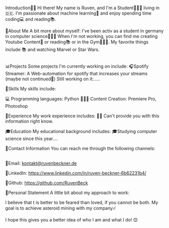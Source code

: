 Introduction👋🏻
Hi there! My name is Ruven, and I'm a Student👨🏼‍🎓 living in 🇩🇪. I'm passionate about machine learning🦾 and enjoy spending time coding💻 and reading📚.



🎯About Me
A bit more about myself:
I've been activ as a student in germany in computer science🧑🏼‍💻
When I'm not working, you can find me creating Youtube Content📸 or reading📚 or in the Gym🏋🏻‍♀️.
My favorite things include 📚 and watching Marvel or Star Wars.

##

📊Projects
Some projects I'm currently working on include:
🎧Spotify Streamer: A Web-automation for spotify that increases your streams (maybe not continued🫤)
Still working on it:.....



💼Skills
My skills include:

💻 Programming languages: Python
🧑🏼‍💻 Content Creation: Premiere Pro, Photoshop



📝Experience
My work experience includes:
🤷🏼 Can't provide you with this information right know.



🎓Education
My educational background includes:
🎓Studying computer science since this year....



📲Contact Information
You can reach me through the following channels:

##

📧Email: kontakt@ruvenbeckner.de

📱LinkedIn: https://www.linkedin.com/in/ruven-beckner-6b62231b4/

🤖Github: https://github.com/RuvenBeck

💬Personal Statement
A little bit about my approach to work:

I believe that t is better to be feared than loved, if you cannot be both.
My goal is to achieve asteroid mining with my company☄️

I hope this gives you a better idea of who I am and what I do! 😊
